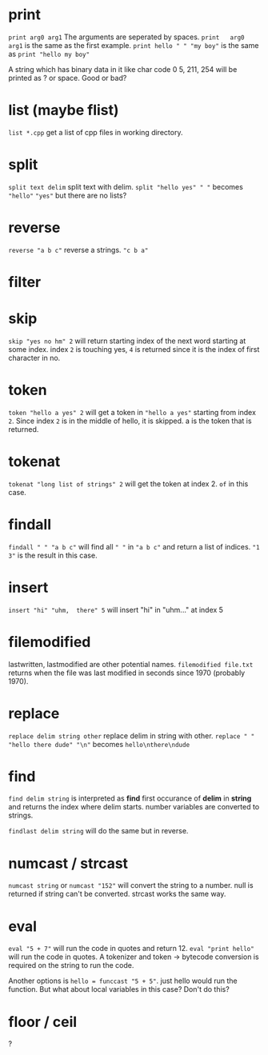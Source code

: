 # print
`print arg0 arg1`
The arguments are seperated by spaces.
`print   arg0   arg1` is the same as the first example.
`print hello " " "my boy"` is the same as `print "hello my boy"`

A string which has binary data in it like char code 0 5, 211, 254 will be printed as ? or space. Good or bad?

# list (maybe flist)
`list *.cpp` get a list of cpp files in working directory.

# split
`split text delim` split text with delim.
`split "hello yes" " "` becomes `"hello"` `"yes"` but there are no lists?

# reverse
`reverse "a b c"` reverse a strings. `"c b a"`

# filter

# skip
`skip "yes no hm" 2` will return starting index of the next word starting at some index. index `2` is touching yes, `4` is returned since it is the index of first character in no.

# token
`token "hello a yes" 2` will get a token in `"hello a yes"` starting from index `2`. Since index `2` is in the middle of hello, it is skipped. a is the token that is returned.

# tokenat
`tokenat "long list of strings" 2` will get the token at index 2. `of` in this case.

# findall
`findall " " "a b c"` will find all `" "` in `"a b c"` and return a list of indices. `"1 3"` is the result in this case.

# insert
`insert "hi" "uhm,  there" 5` will insert "hi" in "uhm..." at index 5

# filemodified
lastwritten, lastmodified are other potential names.
`filemodified file.txt` returns when the file was last modified in seconds since 1970 (probably 1970).

# replace
`replace delim string other` replace delim in string with other.
`replace " " "hello there dude" "\n"` becomes `hello\nthere\ndude`

# find
`find delim string` is interpreted as **find** first occurance of **delim** in **string** and returns the index where delim starts. number variables are converted to strings.

`findlast delim string` will do the same but in reverse.

# numcast / strcast
`numcast string` or `numcast "152"` will convert the string to a number. null is returned if string can't be converted. strcast works the same way.

# eval
`eval "5 + 7"` will run the code in quotes and return 12.
`eval "print hello"` will run the code in quotes.
A tokenizer and token -> bytecode conversion is required on the string to run the code.

Another options is `hello = funccast "5 + 5"`. just hello would run the function. But what about local variables in this case? Don't do this?


# floor / ceil
?